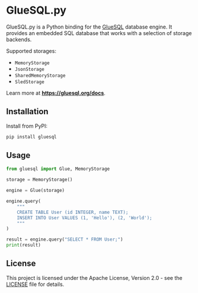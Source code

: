 # GlueSQL.py

GlueSQL.py is a Python binding for the [GlueSQL](https://github.com/gluesql/gluesql) database engine. It provides an embedded SQL database that works with a selection of storage backends.

Supported storages:

- `MemoryStorage`
- `JsonStorage`
- `SharedMemoryStorage`
- `SledStorage`

Learn more at **<https://gluesql.org/docs>**.

## Installation

Install from PyPI:

```bash
pip install gluesql
```

## Usage

```python
from gluesql import Glue, MemoryStorage

storage = MemoryStorage()

engine = Glue(storage)

engine.query(
    """
    CREATE TABLE User (id INTEGER, name TEXT);
    INSERT INTO User VALUES (1, 'Hello'), (2, 'World');
    """
)

result = engine.query("SELECT * FROM User;")
print(result)
```

## License

This project is licensed under the Apache License, Version 2.0 - see the [LICENSE](https://raw.githubusercontent.com/gluesql/gluesql/main/LICENSE) file for details.
